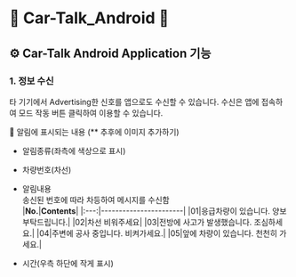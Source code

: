 # 📱 Car-Talk_Android 📱
## ⚙ Car-Talk Android Application 기능
### 1. 정보 수신
타 기기에서 Advertising한 신호를 앱으로도 수신할 수 있습니다.
수신은 앱에 접속하여 모드 작동 버튼 클릭하여 이용할 수 있습니다. <br>

📢 알림에 표시되는 내용  (** 추후에 이미지 추가하기)
* 알림종류(좌측에 색상으로 표시)
* 차량번호(차선)
* 알림내용 <br>
송신된 번호에 따라 차등하여 메시지를 수신함 <br>
|__No.__|__Contents__|
|:---:|-----------------------|
|01|응급차량이 있습니다. 양보 부탁드립니다.|
|02|차선 비워주세요|
|03|전방에 사고가 발생했습니다. 조심하세요.|
|04|주변에 공사 중입니다. 비켜가세요.|
|05|앞에 차량이 있습니다. 천천히 가세요.|

* 시간(우측 하단에 작게 표시)
